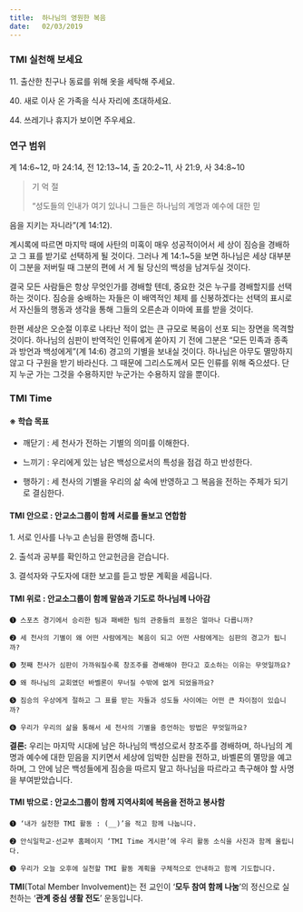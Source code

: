 ```yaml
---
title:  하나님의 영원한 복음
date:   02/03/2019
---
```


### TMI 실천해 보세요

11\. 출산한 친구나 동료를 위해 옷을 세탁해 주세요.

40\. 새로 이사 온 가족을 식사 자리에 초대하세요.

44\. 쓰레기나 휴지가 보이면 주우세요.

### 연구 범위
계 14:6~12, 마 24:14, 전 12:13~14, 출 20:2~11, 사 21:9, 사 34:8~10

> <p>기 억 절</p>
> “성도들의 인내가 여기 있나니 그들은 하나님의 계명과 예수에 대한 믿
  음을 지키는 자니라”(계 14:12).

계시록에 따르면 마지막 때에 사탄의 미혹이 매우 성공적이어서 세
상이 짐승을 경배하고 그 표를 받기로 선택하게 될 것이다. 그러나 계
14:1~5을 보면 하나님은 세상 대부분이 그분을 저버릴 때 그분의 편에 서
게 될 당신의 백성을 남겨두실 것이다.

결국 모든 사람들은 항상 무엇인가를 경배할 텐데, 중요한 것은 누구를
경배할지를 선택하는 것이다. 짐승을 숭배하는 자들은 이 배역적인 체제
를 신봉하겠다는 선택의 표시로서 자신들의 행동과 생각을 통해 그들의
오른손과 이마에 표를 받을 것이다.

한편 세상은 오순절 이후로 나타난 적이 없는 큰 규모로 복음이 선포
되는 장면을 목격할 것이다. 하나님의 심판이 반역적인 인류에게 쏟아지
기 전에 그분은 “모든 민족과 종족과 방언과 백성에게”(계 14:6) 경고의
기별을 보내실 것이다. 하나님은 아무도 멸망하지 않고 다 구원을 받기
바라신다. 그 때문에 그리스도께서 모든 인류를 위해 죽으셨다. 단지 누군
가는 그것을 수용하지만 누군가는 수용하지 않을 뿐이다.

### TMI Time

#### ※ 학습 목표

- 깨닫기 : 세 천사가 전하는 기별의 의미를 이해한다.

- 느끼기 : 우리에게 있는 남은 백성으로서의 특성을 점검
하고 반성한다.

- 행하기 : 세 천사의 기별을 우리의 삶 속에 반영하고 그
복음을 전하는 주체가 되기로 결심한다.

#### TMI 안으로 : 안교소그룹이 함께 서로를 돌보고 연합함

1\. 서로 인사를 나누고
손님을 환영해 줍니다.

2\. 출석과 공부를 확인하고
안교헌금을 걷습니다.

3\. 결석자와 구도자에
대한 보고를 듣고
방문 계획을 세웁니다.

#### TMI 위로 : 안교소그룹이 함께 말씀과 기도로 하나님께 나아감

`➊ 스포츠 경기에서 승리한 팀과 패배한 팀의 관중들의 표정은 얼마나 다릅니까?`

`➋ 세 천사의 기별이 왜 어떤 사람에게는 복음이 되고 어떤 사람에게는 심판의 경고가 됩니까?`

`➌ 첫째 천사가 심판이 가까워질수록 창조주를 경배해야 한다고 호소하는 이유는 무엇일까요?`

`➍ 왜 하나님의 교회였던 바벨론이 무너질 수밖에 없게 되었을까요?`

`➎ 짐승의 우상에게 절하고 그 표를 받는 자들과 성도들 사이에는 어떤 큰 차이점이 있습니까?`

`➏ 우리가 우리의 삶을 통해서 세 천사의 기별을 증언하는 방법은 무엇일까요?`

**결론:** 우리는 마지막 시대에 남은 하나님의 백성으로서 창조주를 경배하며, 하나님의 계명과 예수에
대한 믿음을 지키면서 세상에 임박한 심판을 전하고, 바벨론의 멸망을 예고하며, 그 안에 남은
백성들에게 짐승을 따르지 말고 하나님을 따르라고 촉구해야 할 사명을 부여받았습니다.

#### TMI 밖으로 : 안교소그룹이 함께 지역사회에 복음을 전하고 봉사함

`➊ ‘내가 실천한 TMI 활동 : (__)’을 적고 함께 나눕니다.`

`➋ 안식일학교·선교부 홈페이지 ‘TMI Time 게시판’에 우리 활동 소식을 사진과 함께 올립니다.`

`➌ 우리가 오늘 오후에 실천할 TMI 활동 계획을 구체적으로 안내하고 함께 기도합니다.`

**TMI**(Total Member Involvement)는 전 교인이 ‘**모두 참여 함께 나눔**’의 정신으로 실천하는 ‘**관계 중심 생활 전도**’ 운동입니다.